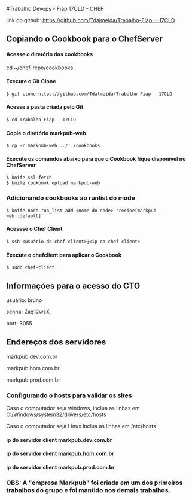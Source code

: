 #Trabalho Devops - Fiap 17CLD - CHEF

link do github: https://github.com/Tdalmeida/Trabalho-Fiap---17CLD

## Copiando o Cookbook para o ChefServer
 #### Acesse o diretório dos cookbooks
  cd ~/chef-repo/cookbooks
 #### Execute o Git Clone 
    $ git clone https://github.com/Tdalmeida/Trabalho-Fiap---17CLD 
 #### Acesse a pasta criada pelo Git
    $ cd Trabalho-Fiap---17CLD
 #### Copie o diretório markpub-web
    $ cp -r markpub-web ../../cookbooks
 #### Execute os comandos abaixo para que o Cookbook fique disponível no ChefServer   
    $ knife ssl fetch
    $ knife cookbook upload markpub-web

### Adicionando cookbooks ao runlist do mode

    $ knife node run_list add <nome do node> 'recipe[markpub-web::default]'

  #### Acessse o Chef Client
    $ ssh <usuário do chef client>@<ip do chef client>
  #### Execute o chefclient para aplicar o Cookbook
    $ sudo chef-client

## Informações para o acesso do CTO
usuário: bruno

senha: Zaq12wsX

port: 3055

## Endereços dos servidores
markpub.dev.com.br

markpub.hom.com.br

markpub.prod.com.br

### Configurando o hosts para validar os sites

Caso o computador seja windows, inclua as linhas em C:/Windows/system32/drivers/etc/hosts

Caso o computador seja Linux inclua as linhas em /etc/hosts

#### ip do servidor client  markpub.dev.com.br 
#### ip do servidor client  markpub.hom.com.br 
#### ip do servidor client  markpub.prod.com.br 

### OBS: A "empresa Markpub" foi criada em um dos primeiros trabalhos do grupo e foi mantido nos demais trabalhos.

